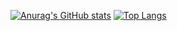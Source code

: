 [![Anurag's GitHub stats](https://github-readme-stats.vercel.app/api?username=kath3rine)](https://github.com/kath3rine/github-readme-stats)
[![Top Langs](https://github-readme-stats.vercel.app/api/top-langs/?username=kath3rine)](https://github.com/kath3rine/github-readme-stats)
